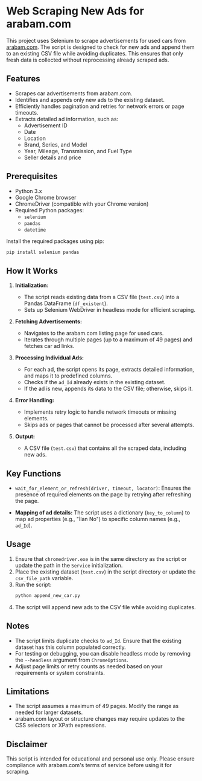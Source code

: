 # Web Scraping New Ads for arabam.com

This project uses Selenium to scrape advertisements for used cars from [arabam.com](https://www.arabam.com). The script is designed to check for new ads and append them to an existing CSV file while avoiding duplicates. This ensures that only fresh data is collected without reprocessing already scraped ads.

## Features

- Scrapes car advertisements from arabam.com.
- Identifies and appends only new ads to the existing dataset.
- Efficiently handles pagination and retries for network errors or page timeouts.
- Extracts detailed ad information, such as:
  - Advertisement ID
  - Date
  - Location
  - Brand, Series, and Model
  - Year, Mileage, Transmission, and Fuel Type
  - Seller details and price

## Prerequisites

- Python 3.x
- Google Chrome browser
- ChromeDriver (compatible with your Chrome version)
- Required Python packages:
  - `selenium`
  - `pandas`
  - `datetime`

Install the required packages using pip:
```bash
pip install selenium pandas
```

## How It Works

1. **Initialization:**
   - The script reads existing data from a CSV file (`test.csv`) into a Pandas DataFrame (`df_existent`).
   - Sets up Selenium WebDriver in headless mode for efficient scraping.

2. **Fetching Advertisements:**
   - Navigates to the arabam.com listing page for used cars.
   - Iterates through multiple pages (up to a maximum of 49 pages) and fetches car ad links.

3. **Processing Individual Ads:**
   - For each ad, the script opens its page, extracts detailed information, and maps it to predefined columns.
   - Checks if the `ad_Id` already exists in the existing dataset.
   - If the ad is new, appends its data to the CSV file; otherwise, skips it.

4. **Error Handling:**
   - Implements retry logic to handle network timeouts or missing elements.
   - Skips ads or pages that cannot be processed after several attempts.

5. **Output:**
   - A CSV file (`test.csv`) that contains all the scraped data, including new ads.

## Key Functions

- `wait_for_element_or_refresh(driver, timeout, locator)`:
  Ensures the presence of required elements on the page by retrying after refreshing the page.

- **Mapping of ad details:**
  The script uses a dictionary (`key_to_column`) to map ad properties (e.g., "İlan No") to specific column names (e.g., `ad_Id`).

## Usage

1. Ensure that `chromedriver.exe` is in the same directory as the script or update the path in the `Service` initialization.
2. Place the existing dataset (`test.csv`) in the script directory or update the `csv_file_path` variable.
3. Run the script:
   ```bash
   python append_new_car.py
   ```
4. The script will append new ads to the CSV file while avoiding duplicates.

## Notes

- The script limits duplicate checks to `ad_Id`. Ensure that the existing dataset has this column populated correctly.
- For testing or debugging, you can disable headless mode by removing the `--headless` argument from `ChromeOptions`.
- Adjust page limits or retry counts as needed based on your requirements or system constraints.

## Limitations

- The script assumes a maximum of 49 pages. Modify the range as needed for larger datasets.
- arabam.com layout or structure changes may require updates to the CSS selectors or XPath expressions.

## Disclaimer

This script is intended for educational and personal use only. Please ensure compliance with arabam.com's terms of service before using it for scraping.

